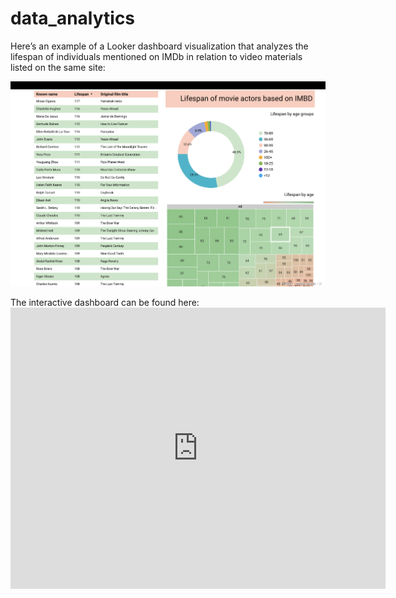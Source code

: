 # data_analytics

Here’s an example of a Looker dashboard visualization that analyzes the lifespan of individuals mentioned on IMDb in relation to video materials listed on the same site:

<img src="Visualisation/Looker_imbd_example.png" alt="Looker Dashboard Example (imbd)">

The interactive dashboard can be found here: <iframe width="600" height="450" src="https://lookerstudio.google.com/embed/reporting/15deb2b7-387a-4cfd-9e1e-d1747ec0bafc/page/NFd8D" frameborder="0" style="border:0" allowfullscreen sandbox="allow-storage-access-by-user-activation allow-scripts allow-same-origin allow-popups allow-popups-to-escape-sandbox"></iframe>

